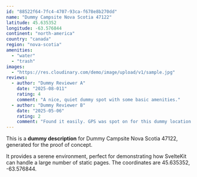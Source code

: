 ```yaml
---
id: "88522f64-7fc4-4707-93ca-f678e8b270dd"
name: "Dummy Campsite Nova Scotia 47122"
latitude: 45.635352
longitude: -63.576844
continent: "north-america"
country: "canada"
region: "nova-scotia"
amenities:
  - "water"
  - "trash"
images:
  - "https://res.cloudinary.com/demo/image/upload/v1/sample.jpg"
reviews:
  - author: "Dummy Reviewer A"
    date: "2025-08-011"
    rating: 4
    comment: "A nice, quiet dummy spot with some basic amenities."
  - author: "Dummy Reviewer B"
    date: "2025-05-06"
    rating: 2
    comment: "Found it easily. GPS was spot on for this dummy location."
---
```


This is a **dummy description** for Dummy Campsite Nova Scotia 47122, generated for the proof of concept.

It provides a serene environment, perfect for demonstrating how SvelteKit can handle a large number of static pages. The coordinates are 45.635352, -63.576844.
